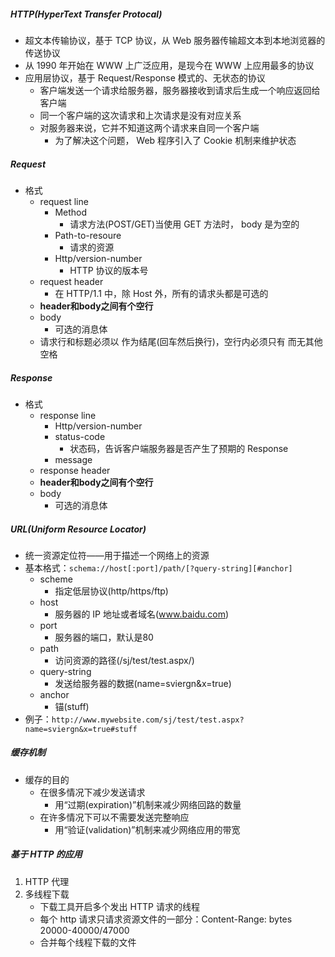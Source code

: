 ##### HTTP(HyperText Transfer Protocal)
- 超文本传输协议，基于 TCP 协议，从 Web 服务器传输超文本到本地浏览器的传送协议
- 从 1990 年开始在 WWW 上广泛应用，是现今在 WWW 上应用最多的协议
- 应用层协议，基于 Request/Response 模式的、无状态的协议
    - 客户端发送一个请求给服务器，服务器接收到请求后生成一个响应返回给客户端
    - 同一个客户端的这次请求和上次请求是没有对应关系
    - 对服务器来说，它并不知道这两个请求来自同一个客户端
        - 为了解决这个问题， Web 程序引入了 Cookie 机制来维护状态

##### Request
- 格式
    + request line
        * Method
            - 请求方法(POST/GET)当使用 GET 方法时， body 是为空的
        * Path-to-resoure
            - 请求的资源
        * Http/version-number
            - HTTP 协议的版本号
    + request header
        * 在 HTTP/1.1 中，除 Host 外，所有的请求头都是可选的
    + **header和body之间有个空行**
    + body
        - 可选的消息体
    - 请求行和标题必须以 <CR><LF> 作为结尾(回车然后换行)，空行内必须只有 <CR><LF> 而无其他空格

##### Response
- 格式
    + response line
        * Http/version-number
        * status-code
            - 状态码，告诉客户端服务器是否产生了预期的 Response
        * message
    + response header
    + **header和body之间有个空行**
    + body
        - 可选的消息体

##### URL(Uniform Resource Locator)
- 统一资源定位符——用于描述一个网络上的资源
- 基本格式：`schema://host[:port]/path/[?query-string][#anchor]`
    - scheme
        - 指定低层协议(http/https/ftp)
    - host
        - 服务器的 IP 地址或者域名(www.baidu.com)
    - port
        - 服务器的端口，默认是80
    - path
        - 访问资源的路径(/sj/test/test.aspx/)
    - query-string
        - 发送给服务器的数据(name=sviergn&x=true)
    - anchor
        - 锚(stuff)
- 例子：`http://www.mywebsite.com/sj/test/test.aspx?name=sviergn&x=true#stuff`

##### 缓存机制
- 缓存的目的
    - 在很多情况下减少发送请求
        - 用“过期(expiration)”机制来减少网络回路的数量
    - 在许多情况下可以不需要发送完整响应
        - 用“验证(validation)”机制来减少网络应用的带宽

##### 基于 HTTP 的应用
1. HTTP 代理
2. 多线程下载
    - 下载工具开启多个发出 HTTP 请求的线程
    - 每个 http 请求只请求资源文件的一部分：Content-Range: bytes 20000-40000/47000
    - 合并每个线程下载的文件